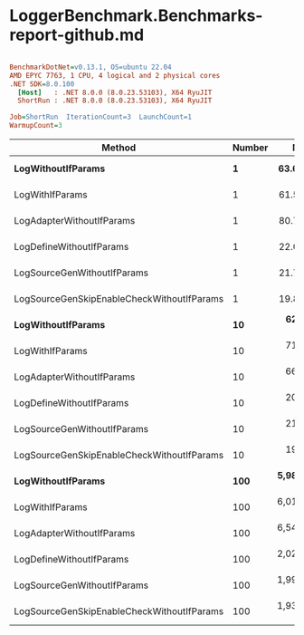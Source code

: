 # LoggerBenchmark.Benchmarks-report-github.md

``` ini

BenchmarkDotNet=v0.13.1, OS=ubuntu 22.04
AMD EPYC 7763, 1 CPU, 4 logical and 2 physical cores
.NET SDK=8.0.100
  [Host]   : .NET 8.0.0 (8.0.23.53103), X64 RyuJIT
  ShortRun : .NET 8.0.0 (8.0.23.53103), X64 RyuJIT

Job=ShortRun  IterationCount=3  LaunchCount=1  
WarmupCount=3  

```
|                                     Method | Number |        Mean |      Error |    StdDev |         Min |         Max |  Gen 0 | Allocated |
|------------------------------------------- |------- |------------:|-----------:|----------:|------------:|------------:|-------:|----------:|
|                         **LogWithoutIfParams** |      **1** |    **63.65 ns** |  **26.178 ns** |  **1.435 ns** |    **62.77 ns** |    **65.31 ns** | **0.0010** |      **88 B** |
|                            LogWithIfParams |      1 |    61.55 ns |  11.286 ns |  0.619 ns |    61.15 ns |    62.27 ns | 0.0010 |      88 B |
|                  LogAdapterWithoutIfParams |      1 |    80.77 ns |  45.382 ns |  2.488 ns |    78.24 ns |    83.22 ns | 0.0010 |      88 B |
|                   LogDefineWithoutIfParams |      1 |    22.00 ns |  12.641 ns |  0.693 ns |    21.47 ns |    22.78 ns |      - |         - |
|                LogSourceGenWithoutIfParams |      1 |    21.76 ns |   4.537 ns |  0.249 ns |    21.55 ns |    22.03 ns |      - |         - |
| LogSourceGenSkipEnableCheckWithoutIfParams |      1 |    19.86 ns |   0.713 ns |  0.039 ns |    19.82 ns |    19.90 ns |      - |         - |
|                         **LogWithoutIfParams** |     **10** |   **620.60 ns** |  **18.176 ns** |  **0.996 ns** |   **619.58 ns** |   **621.57 ns** | **0.0105** |     **880 B** |
|                            LogWithIfParams |     10 |   716.63 ns |  68.646 ns |  3.763 ns |   713.65 ns |   720.86 ns | 0.0105 |     880 B |
|                  LogAdapterWithoutIfParams |     10 |   667.98 ns |   7.418 ns |  0.407 ns |   667.52 ns |   668.29 ns | 0.0105 |     880 B |
|                   LogDefineWithoutIfParams |     10 |   209.26 ns |   7.008 ns |  0.384 ns |   208.82 ns |   209.51 ns |      - |         - |
|                LogSourceGenWithoutIfParams |     10 |   211.40 ns |  41.684 ns |  2.285 ns |   209.02 ns |   213.57 ns |      - |         - |
| LogSourceGenSkipEnableCheckWithoutIfParams |     10 |   193.92 ns |  12.944 ns |  0.710 ns |   193.31 ns |   194.70 ns |      - |         - |
|                         **LogWithoutIfParams** |    **100** | **5,987.24 ns** | **277.361 ns** | **15.203 ns** | **5,971.91 ns** | **6,002.31 ns** | **0.0992** |   **8,800 B** |
|                            LogWithIfParams |    100 | 6,012.89 ns | 233.541 ns | 12.801 ns | 6,000.75 ns | 6,026.26 ns | 0.0992 |   8,800 B |
|                  LogAdapterWithoutIfParams |    100 | 6,542.27 ns | 141.756 ns |  7.770 ns | 6,533.84 ns | 6,549.15 ns | 0.0992 |   8,800 B |
|                   LogDefineWithoutIfParams |    100 | 2,022.77 ns |  86.147 ns |  4.722 ns | 2,017.36 ns | 2,026.05 ns |      - |         - |
|                LogSourceGenWithoutIfParams |    100 | 1,993.74 ns |  51.465 ns |  2.821 ns | 1,990.55 ns | 1,995.92 ns |      - |         - |
| LogSourceGenSkipEnableCheckWithoutIfParams |    100 | 1,931.03 ns |  50.515 ns |  2.769 ns | 1,929.17 ns | 1,934.21 ns |      - |         - |

